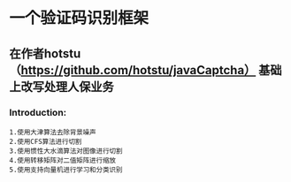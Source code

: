 一个验证码识别框架
==========
在作者hotstu （https://github.com/hotstu/javaCaptcha）
基础上改写处理人保业务
------------------------

### Introduction: 
    1.使用大津算法去除背景噪声
    2.使用CFS算法进行切割
    3.使用惯性大水滴算法对图像进行切割
    4.使用转移矩阵对二值矩阵进行缩放
    5.使用支持向量机进行学习和分类识别


 
      
      
      
    
